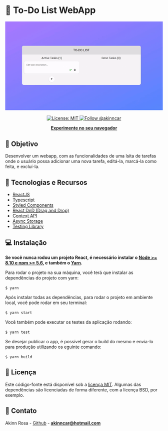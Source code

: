 # :memo: To-Do List WebApp

<p align="center"> 
  <img src="./public/preview.gif" href="https://todo-list.akinncar.vercel.app/">
</p>

<p align="center"> 
  <a aria-label="" href="/LICENSE" target="_blank">
    <img alt="License: MIT" src="https://img.shields.io/badge/License-MIT-success.svg?style=flat-square&color=33CC12" target="_blank" />
  </a>

  <a aria-label="instagram" href="https://www.instagram.com/akinncar/" target="_blank">
    <img alt="Follow @akinncar" src="https://img.shields.io/twitter/follow/akinncar.svg?style=flat-square&label=Follow%20%40akinncar&logo=INSTAGRAM&logoColor=FFFFFF&labelColor=000&logoWidth=15&color=lightgray" />
  </a>
</p>

<p align="center">
  <a aria-label="try expo crossy road in the browser" href="https://todo-list.akinncar.vercel.app/"><b>Experimente no seu navegador</b></a>
</p>

## :dart: Objetivo

Desenvolver um webapp, com as funcionalidades de uma lsita de tarefas onde o usuário possa adicionar uma nova tarefa, editá-la, marcá-la como feita, e excluí-la.

## :hammer: Tecnologias e Recursos

- [ReactJS](https://reactjs.org/)
- [Typescript](https://www.typescriptlang.org/)
- [Styled Components](https://styled-components.com/)
- [React DnD (Drag and Drop)](https://react-dnd.github.io/react-dnd/about)
- [Context API](https://reactjs.org/docs/context.html)
- [Async Storage](https://developer.mozilla.org/pt-BR/docs/Web/API/Window/Window.localStorage)
- [Testing Library](https://testing-library.com/docs/react-testing-library/intro/)

## :computer: Instalação

**Se você nunca rodou um projeto React, é necessário instalar o [Node >= 8.10 e npm >= 5.6](https://nodejs.org/en/), e também o [Yarn](https://classic.yarnpkg.com/en/docs/install/#windows-stable).**

Para rodar o projeto na sua máquina, você terá que instalar as dependências do projeto com yarn:

`$ yarn`

Após instalar todas as dependências, para rodar o projeto em ambiente local, você pode rodar em seu terminal:

`$ yarn start`

Você também pode executar os testes da aplicação rodando:

`$ yarn test`

Se desejar publicar o app, é possível gerar o build do mesmo e envia-lo para produção utilizando os eguinte comando:

`$ yarn build`

## :closed_book: Licença

Este código-fonte está disponível sob a [licença MIT](LICENSE). Algumas das dependências são licenciadas de forma diferente, com a licença BSD, por exemplo.

## :boy: Contato

Akinn Rosa - [Github](https://github.com/akinncar) - **[akinncar@hotmail.com](mailto:akinncar@hotmail.com)**
